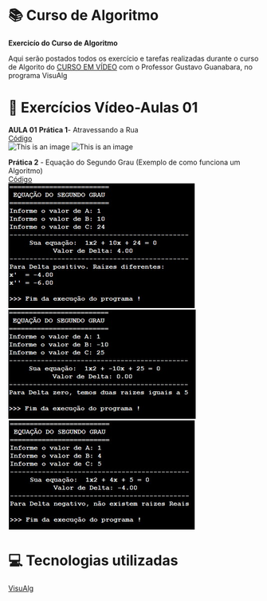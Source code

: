 # :books: Curso de Algoritmo
**Exercicío do Curso de Algoritmo**

 Aqui serão postados todos os exercício e tarefas realizadas durante o curso de Algorito do [CURSO EM VÍDEO](https://www.youtube.com/watch?v=8mei6uVttho&list=PLHz_AreHm4dmSj0MHol_aoNYCSGFqvfXV) com o Professor Gustavo Guanabara, no programa VisuAlg
 
 # :page_with_curl: Exercícios Vídeo-Aulas 01
 **AULA 01**
 **Prática 1**- Atravessando a Rua<br/> 
 [Código](https://github.com/ArgemiroC/Curso-de-Algoritmo/blob/main/Exerc%C3%ADcios%20Aulas/Aula%2001%20Pr%C3%A1tica%201(Atravessando%20a%20Rua))<br/> 
 ![This is an image](https://github.com/ArgemiroC/Curso-de-Algoritmo/blob/main/Imagens/Aula%2001%20Pr%C3%A1tica%201(Atravessando%20a%20Rua).jpeg)
 ![This is an image](https://github.com/ArgemiroC/Curso-de-Algoritmo/blob/main/Imagens/Aula%2001%20Pr%C3%A1tica%201(Atravessando%20a%20Rua)2.jpeg)<br/>
 
 **Prática 2** - Equação do Segundo Grau (Exemplo de como funciona um Algoritmo)<br/> 
 [Código](https://github.com/ArgemiroC/Curso-de-Algoritmo/blob/main/Exerc%C3%ADcios%20Aulas/Aula%2001%20Pr%C3%A1tica%202(Equa%C3%A7%C3%A3o%20do%20segundo%20Grau))<br/>
 ![This is an image](https://github.com/ArgemiroC/Curso-de-Algoritmo/blob/main/Imagens/Aula%2001%20Pr%C3%A1tica%202(Equa%C3%A7%C3%A3o%20do%20Segundo%20Grau)1.jpeg) 
 ![This is an image](https://github.com/ArgemiroC/Curso-de-Algoritmo/blob/main/Imagens/Aula%2001%20Pr%C3%A1tica%202(Equa%C3%A7%C3%A3o%20do%20Segundo%20Grau)2.jpeg)
 ![This is an image](https://github.com/ArgemiroC/Curso-de-Algoritmo/blob/main/Imagens/Aula%2001%20Pr%C3%A1tica%202(Equa%C3%A7%C3%A3o%20do%20Segundo%20Grau)3.jpeg)<br/>
 
# :computer: Tecnologias utilizadas

[VisuAlg](https://visualg3.com.br/)
